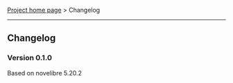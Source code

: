 [Project home page](../) > Changelog

------------------------------------------------------------------------

## Changelog



### Version 0.1.0

Based on novelibre 5.20.2

